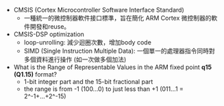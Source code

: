 
* CMSIS (Cortex Microcontroller Software Interface Standard)
	* 一種統一的微控制器軟件接口標準，旨在簡化 ARM Cortex 微控制器的軟件開發和reuse。
* CMSIS-DSP optimization
	* loop-unrolling: 減少迴圈次數，增加body code
	* SIMD (Single Instruction Multiple Data): 一個單一的處理器指令同時對多個資料進行操作 (如一次做多個加法)
* What is the Range of Representable Values in the ARM fixed point **q15 (Q1.15)** format?
	* 1-bit integer part and the 15-bit fractional part
	* the range is from -1 (100...0) to just less than +1 (011...1 = 2^-1+...+2^-15)
